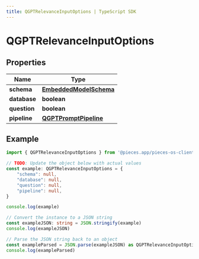 ```yaml
---
title: QGPTRelevanceInputOptions | TypeScript SDK
---
```



# QGPTRelevanceInputOptions


## Properties

Name | Type
------------ | -------------
**schema** | [**EmbeddedModelSchema**](EmbeddedModelSchema)
**database** | **boolean**
**question** | **boolean**
**pipeline** | [**QGPTPromptPipeline**](QGPTPromptPipeline)

## Example

```typescript
import { QGPTRelevanceInputOptions } from '@pieces.app/pieces-os-client'

// TODO: Update the object below with actual values
const example: QGPTRelevanceInputOptions = {
    "schema": null,
    "database": null,
    "question": null,
    "pipeline": null,
}

console.log(example)

// Convert the instance to a JSON string
const exampleJSON: string = JSON.stringify(example)
console.log(exampleJSON)

// Parse the JSON string back to an object
const exampleParsed = JSON.parse(exampleJSON) as QGPTRelevanceInputOptions
console.log(exampleParsed)
```


